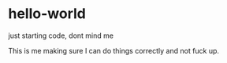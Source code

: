 # hello-world
just starting code, dont mind me

This is me making sure I can do things correctly and not fuck up.
